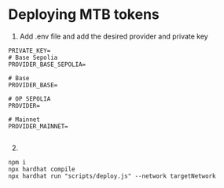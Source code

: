 # Deploying MTB tokens

1) Add .env file and add the desired provider and private key

```
PRIVATE_KEY=
# Base Sepolia
PROVIDER_BASE_SEPOLIA=

# Base
PROVIDER_BASE=

# OP SEPOLIA
PROVIDER=

# Mainnet
PROVIDER_MAINNET=


```
2) 
```shell
npm i
npx hardhat compile
npx hardhat run "scripts/deploy.js" --network targetNetwork
```
